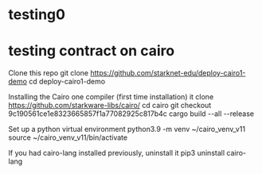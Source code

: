 # testing0
# testing contract on cairo


Clone this repo
git clone https://github.com/starknet-edu/deploy-cairo1-demo
cd deploy-cairo1-demo

Installing the Cairo one compiler (first time installation)
it clone https://github.com/starkware-libs/cairo/
cd cairo
git checkout 9c190561ce1e8323665857f1a77082925c817b4c
cargo build --all --release

Set up a python virtual environment
python3.9 -m venv ~/cairo_venv_v11
source ~/cairo_venv_v11/bin/activate


If you had cairo-lang installed previously, uninstall it
pip3 uninstall cairo-lang
